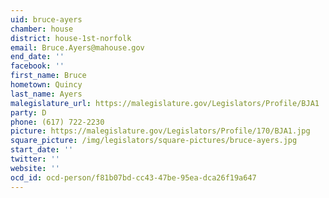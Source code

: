 ```yaml
---
uid: bruce-ayers
chamber: house
district: house-1st-norfolk
email: Bruce.Ayers@mahouse.gov
end_date: ''
facebook: ''
first_name: Bruce
hometown: Quincy
last_name: Ayers
malegislature_url: https://malegislature.gov/Legislators/Profile/BJA1
party: D
phone: (617) 722-2230
picture: https://malegislature.gov/Legislators/Profile/170/BJA1.jpg
square_picture: /img/legislators/square-pictures/bruce-ayers.jpg
start_date: ''
twitter: ''
website: ''
ocd_id: ocd-person/f81b07bd-cc43-47be-95ea-dca26f19a647
---
```

